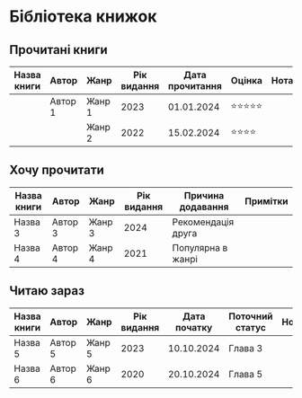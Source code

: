 # Бібліотека книжок

## Прочитані книги
| Назва книги                               | Автор   | Жанр   | Рік видання | Дата прочитання | Оцінка | Нотатки |
| ----------------------------------------- | ------- | ------ | ----------- | --------------- | ------ | ------- |
|                                           | Автор 1 | Жанр 1 | 2023        | 01.01.2024      | ⭐⭐⭐⭐⭐  |         |
|                                           |         | Жанр 2 | 2022        | 15.02.2024      | ⭐⭐⭐⭐   |         |

## Хочу прочитати
| Назва книги            | Автор            | Жанр            | Рік видання | Причина додавання       | Примітки              |
|------------------------|------------------|-----------------|-------------|-------------------------|-----------------------|
| Назва 3                | Автор 3          | Жанр 3          | 2024        | Рекомендація друга      |                       |
| Назва 4                | Автор 4          | Жанр 4          | 2021        | Популярна в жанрі       |                       |

## Читаю зараз
| Назва книги            | Автор            | Жанр            | Рік видання | Дата початку | Поточний статус | Нотатки           |
|------------------------|------------------|-----------------|-------------|--------------|-----------------|-------------------|
| Назва 5                | Автор 5          | Жанр 5          | 2023        | 10.10.2024   | Глава 3         |                   |
| Назва 6                | Автор 6          | Жанр 6          | 2020        | 20.10.2024   | Глава 5         |                   |

